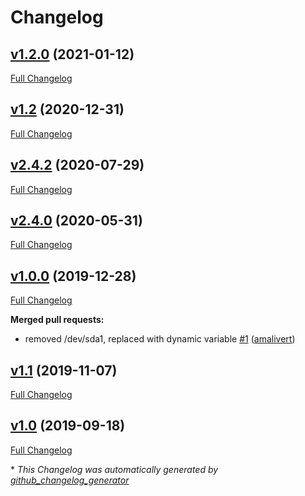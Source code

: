 # Changelog

## [v1.2.0](https://github.com/Qubinode/deploy-kvm-vm/tree/v1.2.0) (2021-01-12)

[Full Changelog](https://github.com/Qubinode/deploy-kvm-vm/compare/v1.2...v1.2.0)

## [v1.2](https://github.com/Qubinode/deploy-kvm-vm/tree/v1.2) (2020-12-31)

[Full Changelog](https://github.com/Qubinode/deploy-kvm-vm/compare/v2.4.2...v1.2)

## [v2.4.2](https://github.com/Qubinode/deploy-kvm-vm/tree/v2.4.2) (2020-07-29)

[Full Changelog](https://github.com/Qubinode/deploy-kvm-vm/compare/v2.4.0...v2.4.2)

## [v2.4.0](https://github.com/Qubinode/deploy-kvm-vm/tree/v2.4.0) (2020-05-31)

[Full Changelog](https://github.com/Qubinode/deploy-kvm-vm/compare/v1.0.0...v2.4.0)

## [v1.0.0](https://github.com/Qubinode/deploy-kvm-vm/tree/v1.0.0) (2019-12-28)

[Full Changelog](https://github.com/Qubinode/deploy-kvm-vm/compare/v1.1...v1.0.0)

**Merged pull requests:**

- removed /dev/sda1, replaced with dynamic variable [\#1](https://github.com/Qubinode/deploy-kvm-vm/pull/1) ([amalivert](https://github.com/amalivert))

## [v1.1](https://github.com/Qubinode/deploy-kvm-vm/tree/v1.1) (2019-11-07)

[Full Changelog](https://github.com/Qubinode/deploy-kvm-vm/compare/v1.0...v1.1)

## [v1.0](https://github.com/Qubinode/deploy-kvm-vm/tree/v1.0) (2019-09-18)

[Full Changelog](https://github.com/Qubinode/deploy-kvm-vm/compare/df0ed43fe4f709a56e2a7500235b43cea121cdde...v1.0)



\* *This Changelog was automatically generated by [github_changelog_generator](https://github.com/github-changelog-generator/github-changelog-generator)*
